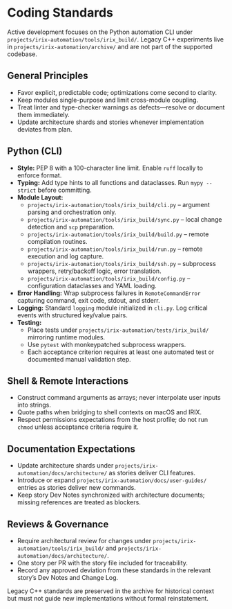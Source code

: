 # Coding Standards

Active development focuses on the Python automation CLI under `projects/irix-automation/tools/irix_build/`. Legacy C++ experiments live in `projects/irix-automation/archive/` and are not part of the supported codebase.

## General Principles
- Favor explicit, predictable code; optimizations come second to clarity.
- Keep modules single-purpose and limit cross-module coupling.
- Treat linter and type-checker warnings as defects—resolve or document them immediately.
- Update architecture shards and stories whenever implementation deviates from plan.

## Python (CLI)
- **Style:** PEP 8 with a 100-character line limit. Enable `ruff` locally to enforce format.
- **Typing:** Add type hints to all functions and dataclasses. Run `mypy --strict` before committing.
- **Module Layout:**
  - `projects/irix-automation/tools/irix_build/cli.py` – argument parsing and orchestration only.
  - `projects/irix-automation/tools/irix_build/sync.py` – local change detection and `scp` preparation.
  - `projects/irix-automation/tools/irix_build/build.py` – remote compilation routines.
  - `projects/irix-automation/tools/irix_build/run.py` – remote execution and log capture.
  - `projects/irix-automation/tools/irix_build/ssh.py` – subprocess wrappers, retry/backoff logic, error translation.
  - `projects/irix-automation/tools/irix_build/config.py` – configuration dataclasses and YAML loading.
- **Error Handling:** Wrap subprocess failures in `RemoteCommandError` capturing command, exit code, stdout, and stderr.
- **Logging:** Standard `logging` module initialized in `cli.py`. Log critical events with structured key/value pairs.
- **Testing:**
  - Place tests under `projects/irix-automation/tests/irix_build/` mirroring runtime modules.
  - Use `pytest` with monkeypatched subprocess wrappers.
  - Each acceptance criterion requires at least one automated test or documented manual validation step.

## Shell & Remote Interactions
- Construct command arguments as arrays; never interpolate user inputs into strings.
- Quote paths when bridging to shell contexts on macOS and IRIX.
- Respect permissions expectations from the host profile; do not run `chmod` unless acceptance criteria require it.

## Documentation Expectations
- Update architecture shards under `projects/irix-automation/docs/architecture/` as stories deliver CLI features.
- Introduce or expand `projects/irix-automation/docs/user-guides/` entries as stories deliver new commands.
- Keep story Dev Notes synchronized with architecture documents; missing references are treated as blockers.

## Reviews & Governance
- Require architectural review for changes under `projects/irix-automation/tools/irix_build/` and `projects/irix-automation/docs/architecture/`.
- One story per PR with the story file included for traceability.
- Record any approved deviation from these standards in the relevant story’s Dev Notes and Change Log.

Legacy C++ standards are preserved in the archive for historical context but must not guide new implementations without formal reinstatement.
